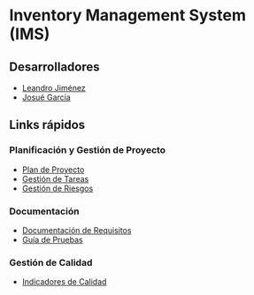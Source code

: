 # Inventory Management System (IMS)

## Desarrolladores

- [Leandro Jiménez](https://github.com/leandro-0)
- [Josué García](https://github.com/JosueGG04)

## Links rápidos

### Planificación y Gestión de Proyecto

- [Plan de Proyecto]()
- [Gestión de Tareas]()
- [Gestión de Riesgos]()

### Documentación

- [Documentación de Requisitos]()
- [Guía de Pruebas](docs/tests-docs/README.md)

### Gestión de Calidad

- [Indicadores de Calidad]()

